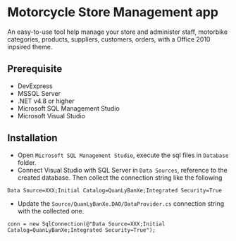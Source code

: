 # Motorcycle Store Management app
An easy-to-use tool help manage your store and administer staff, motorbike categories, products, suppliers, customers, orders, with a Office 2010 inpsired theme.

## Prerequisite
- DevExpress
- MSSQL Server
- .NET v4.8 or higher
- Microsoft SQL Management Studio
- Microsoft Visual Studio

## Installation
- Open `Microsoft SQL Management Studio`, execute the sql files in `Database` folder.
- Connect Visual Studio with SQL Server in `Data Sources`, reference to the created database. Then collect the connection string like the following
```
Data Source=XXX;Initial Catalog=QuanLyBanXe;Integrated Security=True
```
- Update the `Source/QuanLyBanXe.DAO/DataProvider.cs` connection string with the collected one.
```
conn = new SqlConnection(@"Data Source=XXX;Initial Catalog=QuanLyBanXe;Integrated Security=True");
```
